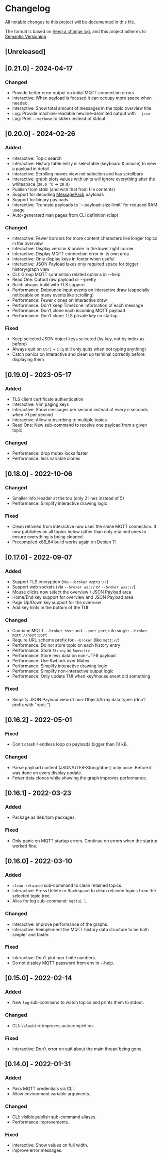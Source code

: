 # Changelog

All notable changes to this project will be documented in this file.

The format is based on [Keep a change log](https://keepachangelog.com/en/1.1.0/),
and this project adheres to [Semantic Versioning](https://semver.org/spec/v2.0.0.html).

## [Unreleased]

## [0.21.0] - 2024-04-17

### Changed

- Provide better error output on initial MQTT connection errors
- Interactive: When payload is focused it can occupy more space when needed.
- Interactive: Show total amount of messages in the topic overview title
- Log: Provide machine-readable newline-delimited output with `--json`
- Log: Print `--verbose` to stderr instead of stdout

## [0.20.0] - 2024-02-26

### Added

- Interactive: Topic search
- Interactive: History table entry is selectable (keyboard & mouse) to view a payload in detail
- Interactive: Scrolling moves view not selection and has scrollbars
- Interactive: graph plots values with units will ignore everything after the whitespace (`20.0 °C` → `20.0`)
- Publish from stdin (and with that from file contents)
- Support for decoding [MessagePack](https://msgpack.org/) payloads
- Support for binary payloads
- Interactive: Truncate payloads to ´--payload-size-limit´ for reduced RAM usage
- Auto-generated man pages from CLI definition (clap)

### Changed

- Interactive: Fewer borders for more content characters like longer topics in the overview
- Interactive: Display version & broker in the lower right corner
- Interactive: Display MQTT connection error in its own area
- Interactive: Only display keys in footer when useful
- Interactive: JSON Payload takes only required space for bigger history/graph view
- CLI: Group MQTT connection related options in --help
- Read One: Output raw payload or --pretty
- Build: always build with TLS support
- Performance: Debounce input events on interactive draw (especially noticeable on many events like scrolling)
- Performance: Fewer clones on interactive draw
- Performance: Don't keep Timezone information of each message
- Performance: Don't clone each incoming MQTT payload
- Performance: Don't clone TLS private key on startup

### Fixed

- Keep selected JSON object keys selected (by key, not by index as before)
- Always quit on `Ctrl` + `C` (`q` still only quits when not typing anything)
- Catch panics on interactive and clean up terminal correctly before displaying them

## [0.19.0] - 2023-05-17

### Added

- TLS client certificate authentication
- Interactive: Vim paging keys
- Interactive: Show messages per second instead of every n seconds when >1 per second
- Interactive: Allow subscribing to multiple topics
- Read One: New sub-command to receive one payload from a given topic

### Changed

- Performance: drop mutex locks faster
- Performance: less variable clones

## [0.18.0] - 2022-10-06

### Changed

- Smaller Info Header at the top (only 2 lines instead of 5)
- Performance: Simplify interactive drawing logic

### Fixed

- Clean retained from interactive now uses the same MQTT connection. It now publishes on all topics below rather than only retained ones to ensure everything is being cleaned.
- Precompiled x86_64 build works again on Debian 11

## [0.17.0] - 2022-09-07

### Added

- Support TLS encryption (via `--broker mqtts://`)
- Support web sockets (via `--broker ws://` or `--broker wss://`)
- Mouse clicks now select the overview / JSON Payload area
- Home/End key support for overview and JSON Payload area
- Page Up/Down key support for the overview
- Add key hints in the bottom of the TUI

### Changed

- Combine MQTT `--broker host` and `--port port` into single `--broker mqtt://host:port`
- Require URL scheme prefix for `--broker` (like `mqtt://`)
- Performance: Do not store topic on each history entry
- Performance: Store `String` as `Box<str>`
- Performance: Store less data on non-UTF8 payload
- Performance: Use RwLock over Mutex
- Performance: Simplify interactive drawing logic
- Performance: Simplify non-interactive output logic
- Performance: Only update TUI when key/mouse event did something

### Fixed

- Simplify JSON Payload view of non-Object/Array data types (don't prefix with "root: ")

## [0.16.2] - 2022-05-01

### Fixed

- Don't crash / endless loop on payloads bigger than 10 kB.

### Changed

- Parse payload content (JSON/UTF8-String/other) only once. Before it was done on every display update.
- Fewer data clones while showing the graph improves performance.

## [0.16.1] - 2022-03-23

### Added

- Package as deb/rpm packages.

### Fixed

- Only panic on MQTT startup errors. Continue on errors when the startup worked fine.

## [0.16.0] - 2022-03-10

### Added

- `clean-retained` sub-command to clean retained topics.
- Interactive: Press Delete or Backspace to clean retained topics from the selected topic tree.
- Alias for log sub-command: `mqttui l`.

### Changed

- Interactive: Improve performance of the graphs.
- Interactive: Reimplement the MQTT history data structure to be both simpler and faster.

### Fixed

- Interactive: Don't plot non-finite numbers.
- Do not display MQTT password from env in --help.

## [0.15.0] - 2022-02-14

### Added

- New `log` sub-command to watch topics and prints them to stdout.

### Changed

- CLI: `ValueHint` improves autocompletion.

### Fixed

- Interactive: Don't error on quit about the main thread being gone.

## [0.14.0] - 2022-01-31

### Added

- Pass MQTT credentials via CLI.
- Allow environment variable arguments.

### Changed

- CLI: visible publish sub-command aliases.
- Performance improvements.

### Fixed

- Interactive: Show values on full width.
- Improve error messages.
